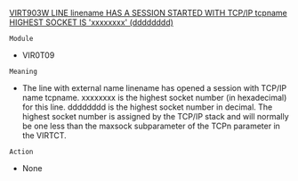 [VIRT903W LINE linename HAS A SESSION STARTED WITH TCP/IP tcpname HIGHEST SOCKET IS 'xxxxxxxx' (dddddddd)](https://virtel.readthedocs.io/en/latest/manuals/virtel/Virtel459MG/messages.html?highlight=VIRT903W#VIRT903W)

`Module`
- VIR0T09

`Meaning`
- The line with external name linename has opened a session with TCP/IP name tcpname. xxxxxxxx is the highest socket number (in hexadecimal) for this line. dddddddd is the highest socket number in decimal. The highest socket number is assigned by the TCP/IP stack and will normally be one less than the maxsock subparameter of the TCPn parameter in the VIRTCT.

`Action`
- None
